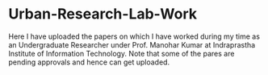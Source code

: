 # Urban-Research-Lab-Work
Here I have uploaded the papers on which I have worked during my time as an Undergraduate Researcher under Prof. Manohar Kumar at Indraprastha Institute of Information Technology.  Note that some of the pares are pending approvals and hence can get uploaded.
